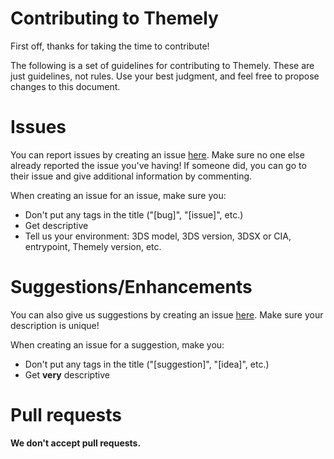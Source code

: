 # Contributing to Themely
First off, thanks for taking the time to contribute!

The following is a set of guidelines for contributing to Themely.
These are just guidelines, not rules. Use your best judgment, and feel free to propose changes to this document.

# Issues
You can report issues by creating an issue [here](https://github.com/ErmanSayin/Themely/issues).
Make sure no one else already reported the issue you've having! If someone did, you can go to their issue and give additional information by commenting.

When creating an issue for an issue, make sure you:
- Don't put any tags in the title ("[bug]", "[issue]", etc.)
- Get descriptive
- Tell us your environment: 3DS model, 3DS version, 3DSX or CIA, entrypoint, Themely version, etc.

# Suggestions/Enhancements
You can also give us suggestions by creating an issue [here](https://github.com/ErmanSayin/Themely/issues).
Make sure your description is unique!

When creating an issue for a suggestion, make you:
- Don't put any tags in the title ("[suggestion]", "[idea]", etc.)
- Get **very** descriptive

# Pull requests
**We don't accept pull requests.**
